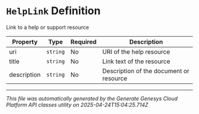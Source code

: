 # `HelpLink` Definition

Link to a help or support resource

| Property | Type | Required | Description |
|----------|------|----------|-------------|
| uri | `string` | No | URI of the help resource |
| title | `string` | No | Link text of the resource |
| description | `string` | No | Description of the document or resource |

---

*This file was automatically generated by the Generate Genesys Cloud Platform API classes utility on 2025-04-24T15:04:25.714Z*